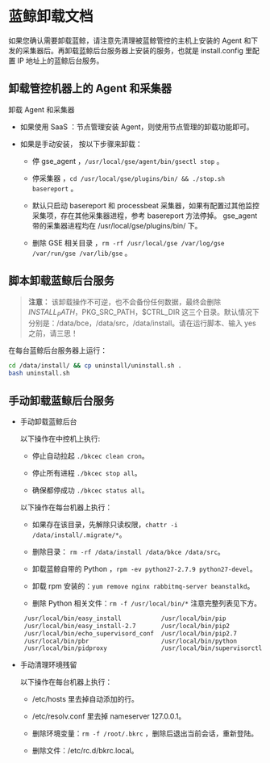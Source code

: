 # 蓝鲸卸载文档

如果您确认需要卸载蓝鲸，请注意先清理被蓝鲸管控的主机上安装的 Agent 和下发的采集器后。再卸载蓝鲸后台服务器上安装的服务，也就是 install.config 里配置 IP 地址上的蓝鲸后台服务。

## 卸载管控机器上的 Agent 和采集器

卸载 Agent 和采集器

- 如果使用 SaaS ：节点管理安装 Agent，则使用节点管理的卸载功能即可。

- 如果是手动安装， 按以下步骤来卸载：

  - 停 gse_agent ，`/usr/local/gse/agent/bin/gsectl stop` 。

  - 停采集器 ，`cd /usr/local/gse/plugins/bin/ && ./stop.sh basereport` 。

  - 默认只启动 basereport 和 processbeat 采集器，如果有配置过其他监控采集项，存在其他采集器进程，参考 basereport 方法停掉。 gse_agent 带的采集器进程均在 /usr/local/gse/plugins/bin/ 下。

  - 删除 GSE 相关目录 ，`rm -rf /usr/local/gse /var/log/gse /var/run/gse /var/lib/gse` 。


## 脚本卸载蓝鲸后台服务

> **注意：** 该卸载操作不可逆，也不会备份任何数据，最终会删除 $INSTALL_PATH，$PKG_SRC_PATH，$CTRL_DIR 这三个目录。默认情况下分别是：/data/bce，/data/src，/data/install。请在运行脚本、输入 yes 之前，请三思！

在每台蓝鲸后台服务器上运行：

```bash
cd /data/install/ && cp uninstall/uninstall.sh .
bash uninstall.sh
```

## 手动卸载蓝鲸后台服务

- 手动卸载蓝鲸后台

  以下操作在中控机上执行:

  - 停止自动拉起 `./bkcec clean cron`。

  - 停止所有进程 `./bkcec stop all`。

  - 确保都停成功 `./bkcec status all`。


  以下操作在每台机器上执行：

  - 如果存在该目录，先解除只读权限，`chattr -i /data/install/.migrate/*`。

  - 删除目录： `rm -rf /data/install /data/bkce /data/src`。

  - 卸载蓝鲸自带的 Python ，`rpm -ev python27-2.7.9 python27-devel`。

  - 卸载 rpm 安装的：`yum remove nginx rabbitmq-server beanstalkd`。

  - 删除 Python 相关文件：`rm -f /usr/local/bin/*` 注意完整列表见下方。

  ```bash
   /usr/local/bin/easy_install           /usr/local/bin/pip            /usr/local/bin/supervisord
   /usr/local/bin/easy_install-2.7       /usr/local/bin/pip2           /usr/local/bin/virtualenv
   /usr/local/bin/echo_supervisord_conf  /usr/local/bin/pip2.7         /usr/local/bin/virtualenv-clone
   /usr/local/bin/pbr                    /usr/local/bin/python         /usr/local/bin/virtualenvwrapper_lazy.sh
   /usr/local/bin/pidproxy               /usr/local/bin/supervisorctl  /usr/local/bin/virtualenvwrapper.sh
  ```

- 手动清理环境残留

  以下操作在每台机器上执行：

  - /etc/hosts 里去掉自动添加的行。

  - /etc/resolv.conf 里去掉 nameserver 127.0.0.1。

  - 删除环境变量：`rm -f /root/.bkrc` ，删除后退出当前会话，重新登陆。

  - 删除文件：/etc/rc.d/bkrc.local。
